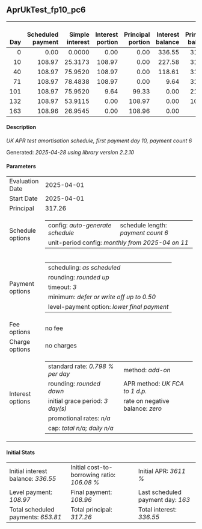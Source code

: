<h2>AprUkTest_fp10_pc6</h2>
<table>
    <thead style="vertical-align: bottom;">
        <th style="text-align: right;">Day</th>
        <th style="text-align: right;">Scheduled payment</th>
        <th style="text-align: right;">Simple interest</th>
        <th style="text-align: right;">Interest portion</th>
        <th style="text-align: right;">Principal portion</th>
        <th style="text-align: right;">Interest balance</th>
        <th style="text-align: right;">Principal balance</th>
        <th style="text-align: right;">Total simple interest</th>
        <th style="text-align: right;">Total interest</th>
        <th style="text-align: right;">Total principal</th>
    </thead>
    <tr style="text-align: right;">
        <td class="ci00">0</td>
        <td class="ci01" style="white-space: nowrap;">0.00</td>
        <td class="ci02">0.0000</td>
        <td class="ci03">0.00</td>
        <td class="ci04">0.00</td>
        <td class="ci05">336.55</td>
        <td class="ci06">317.26</td>
        <td class="ci07">0.0000</td>
        <td class="ci08">0.00</td>
        <td class="ci09">0.00</td>
    </tr>
    <tr style="text-align: right;">
        <td class="ci00">10</td>
        <td class="ci01" style="white-space: nowrap;">108.97</td>
        <td class="ci02">25.3173</td>
        <td class="ci03">108.97</td>
        <td class="ci04">0.00</td>
        <td class="ci05">227.58</td>
        <td class="ci06">317.26</td>
        <td class="ci07">25.3173</td>
        <td class="ci08">108.97</td>
        <td class="ci09">0.00</td>
    </tr>
    <tr style="text-align: right;">
        <td class="ci00">40</td>
        <td class="ci01" style="white-space: nowrap;">108.97</td>
        <td class="ci02">75.9520</td>
        <td class="ci03">108.97</td>
        <td class="ci04">0.00</td>
        <td class="ci05">118.61</td>
        <td class="ci06">317.26</td>
        <td class="ci07">101.2694</td>
        <td class="ci08">217.94</td>
        <td class="ci09">0.00</td>
    </tr>
    <tr style="text-align: right;">
        <td class="ci00">71</td>
        <td class="ci01" style="white-space: nowrap;">108.97</td>
        <td class="ci02">78.4838</td>
        <td class="ci03">108.97</td>
        <td class="ci04">0.00</td>
        <td class="ci05">9.64</td>
        <td class="ci06">317.26</td>
        <td class="ci07">179.7532</td>
        <td class="ci08">326.91</td>
        <td class="ci09">0.00</td>
    </tr>
    <tr style="text-align: right;">
        <td class="ci00">101</td>
        <td class="ci01" style="white-space: nowrap;">108.97</td>
        <td class="ci02">75.9520</td>
        <td class="ci03">9.64</td>
        <td class="ci04">99.33</td>
        <td class="ci05">0.00</td>
        <td class="ci06">217.93</td>
        <td class="ci07">255.7052</td>
        <td class="ci08">336.55</td>
        <td class="ci09">99.33</td>
    </tr>
    <tr style="text-align: right;">
        <td class="ci00">132</td>
        <td class="ci01" style="white-space: nowrap;">108.97</td>
        <td class="ci02">53.9115</td>
        <td class="ci03">0.00</td>
        <td class="ci04">108.97</td>
        <td class="ci05">0.00</td>
        <td class="ci06">108.96</td>
        <td class="ci07">309.6167</td>
        <td class="ci08">336.55</td>
        <td class="ci09">208.30</td>
    </tr>
    <tr style="text-align: right;">
        <td class="ci00">163</td>
        <td class="ci01" style="white-space: nowrap;">108.96</td>
        <td class="ci02">26.9545</td>
        <td class="ci03">0.00</td>
        <td class="ci04">108.96</td>
        <td class="ci05">0.00</td>
        <td class="ci06">0.00</td>
        <td class="ci07">336.5713</td>
        <td class="ci08">336.55</td>
        <td class="ci09">317.26</td>
    </tr>
</table>
<h4>Description</h4>
<p><i>UK APR test amortisation schedule, first payment day 10, payment count 6</i></p>
<p>Generated: <i>2025-04-28 using library version 2.2.10</i></p>
<h4>Parameters</h4>
<table>
    <tr>
        <td>Evaluation Date</td>
        <td>2025-04-01</td>
    </tr>
    <tr>
        <td>Start Date</td>
        <td>2025-04-01</td>
    </tr>
    <tr>
        <td>Principal</td>
        <td>317.26</td>
    </tr>
    <tr>
        <td>Schedule options</td>
        <td>
            <table>
                <tr>
                    <td>config: <i>auto-generate schedule</i></td>
                    <td>schedule length: <i><i>payment count</i> 6</i></td>
                </tr>
                <tr>
                    <td colspan="2" style="white-space: nowrap;">unit-period config: <i>monthly from 2025-04 on 11</i></td>
                </tr>
            </table>
        </td>
    </tr>
    <tr>
        <td>Payment options</td>
        <td>
            <table>
                <tr>
                    <td>scheduling: <i>as scheduled</i></td>
                </tr>
                <tr>
                    <td>rounding: <i>rounded up</i></td>
                </tr>
                <tr>
                    <td>timeout: <i>3</i></td>
                </tr>
                <tr>
                    <td>minimum: <i>defer&nbsp;or&nbsp;write&nbsp;off&nbsp;up&nbsp;to&nbsp;0.50</i></td>
                </tr>
                <tr>
                    <td>level-payment option: <i>lower&nbsp;final&nbsp;payment</i></td>
                </tr>
            </table>
        </td>
    </tr>
    <tr>
        <td>Fee options</td>
        <td>no fee
        </td>
    </tr>
    <tr>
        <td>Charge options</td>
        <td>no charges
        </td>
    </tr>
    <tr>
        <td>Interest options</td>
        <td>
            <table>
                <tr>
                    <td>standard rate: <i>0.798 % per day</i></td>
                    <td>method: <i>add-on</i></td>
                </tr>
                <tr>
                    <td>rounding: <i>rounded down</i></td>
                    <td>APR method: <i>UK FCA to 1 d.p.</i></td>
                </tr>
                <tr>
                    <td>initial grace period: <i>3 day(s)</i></td>
                    <td>rate on negative balance: <i>zero</i></td>
                </tr>
                <tr>
                    <td colspan="2">promotional rates: <i><i>n/a</i></i></td>
                </tr>
                <tr>
                    <td colspan="2">cap: <i>total <i>n/a</i>; daily <i>n/a</i></td>
                </tr>
            </table>
        </td>
    </tr>
</table>
<h4>Initial Stats</h4>
<table>
    <tr>
        <td>Initial interest balance: <i>336.55</i></td>
        <td>Initial cost-to-borrowing ratio: <i>106.08 %</i></td>
        <td>Initial APR: <i>3611 %</i></td>
    </tr>
    <tr>
        <td>Level payment: <i>108.97</i></td>
        <td>Final payment: <i>108.96</i></td>
        <td>Last scheduled payment day: <i>163</i></td>
    </tr>
    <tr>
        <td>Total scheduled payments: <i>653.81</i></td>
        <td>Total principal: <i>317.26</i></td>
        <td>Total interest: <i>336.55</i></td>
    </tr>
</table>
